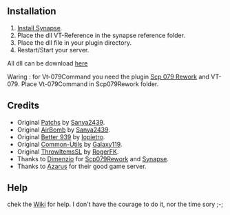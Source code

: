 ## Installation
1. [Install Synapse](https://github.com/SynapseSL/Synapse/wiki#hosting-guides).
2. Place the dll VT-Reference in the synapse reference folder.
3. Place the dll file in your plugin directory.
4. Restart/Start your server.

All dll can be download [here](https://github.com/Fondation-Azarus/Azarus-Plugins/releases) 

Waring :
for Vt-079Command you need the plugin [Scp 079 Rework](https://github.com/SynapseSL/Scp079Rework) and VT-079. Place Vt-079Command in Scp079Rework folder.

## Credits
* Original [Patchs](https://github.com/sanyae2439/SanyaPlugin_Exiled) by [Sanya2439](https://github.com/sanyae2439).
* Original [AirBomb](https://github.com/sanyae2439/SanyaPlugin_Exiled) by [Sanya2439](https://github.com/sanyae2439).
* Original [Better 939](https://github.com/iopietro/BetterScp939) by [Iopietro](https://github.com/iopietro).
* Original [Common-Utils](https://github.com/Exiled-Team/Common-Utils) by [Galaxy119](https://github.com/galaxy119).
* Original [ThrowItemsSL](https://github.com/RogerFK/ThrowItemsSL) by [RogerFK](https://github.com/RogerFK).
* Thanks to [Dimenzio](https://github.com/GrafDimenzio) for [Scp079Rework](https://github.com/SynapseSL/Scp079Rework) and [Synapse](https://github.com/SynapseSL/Synapse).
* Thanks to [Azarus](https://github.com/Fondation-Azarus) for their good game server.

## Help
chek the [Wiki](https://github.com/warquys/VT-Plugins/wiki) for help. I don't have the courage to do it, nor the time sory ;-;

